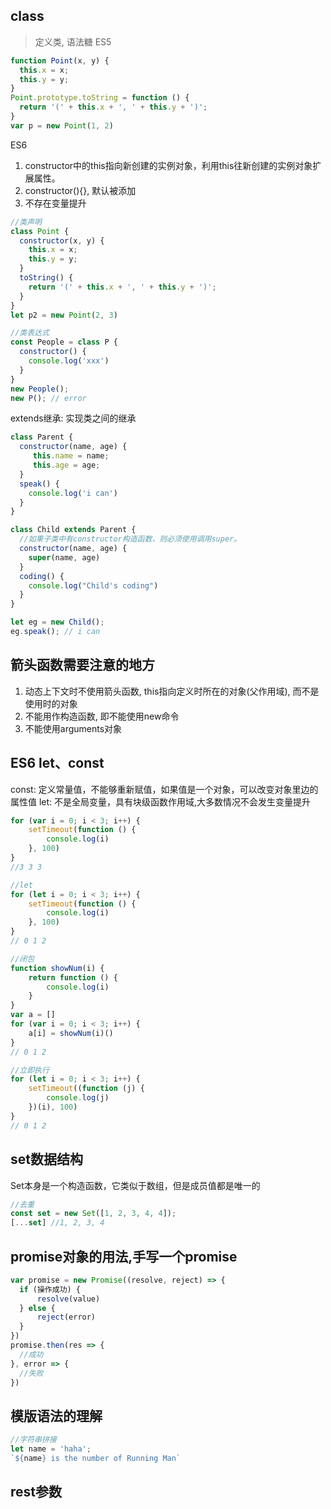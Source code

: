 ## class
> 定义类, 语法糖
ES5
```js
function Point(x, y) {
  this.x = x;
  this.y = y;
}
Point.prototype.toString = function () {
  return '(' + this.x + ', ' + this.y + ')';
}
var p = new Point(1, 2)
```
ES6
1. constructor中的this指向新创建的实例对象，利用this往新创建的实例对象扩展属性。
2. constructor(){}, 默认被添加
3. 不存在变量提升
```js
//类声明
class Point {
  constructor(x, y) {
    this.x = x;
    this.y = y;
  }
  toString() {
    return '(' + this.x + ', ' + this.y + ')';
  }
}
let p2 = new Point(2, 3)

//类表达式
const People = class P {
  constructor() {
    console.log('xxx')
  }
}
new People();
new P(); // error
```
extends继承: 实现类之间的继承
```js
class Parent {
  constructor(name, age) {
     this.name = name;
     this.age = age;
  }
  speak() {
    console.log('i can')
  }
}

class Child extends Parent {
  //如果子类中有constructor构造函数，则必须使用调用super。
  constructor(name, age) {
    super(name, age)
  }
  coding() {
    console.log("Child's coding")
  }
}

let eg = new Child();
eg.speak(); // i can
```

## 箭头函数需要注意的地方
1. 动态上下文时不使用箭头函数, this指向定义时所在的对象(父作用域), 而不是使用时的对象
2. 不能用作构造函数, 即不能使用new命令
3. 不能使用arguments对象

## ES6 let、const
const: 定义常量值，不能够重新赋值，如果值是一个对象，可以改变对象里边的属性值
let: 不是全局变量，具有块级函数作用域,大多数情况不会发生变量提升
```js
for (var i = 0; i < 3; i++) {
    setTimeout(function () {
        console.log(i)
    }, 100)
}
//3 3 3

//let 
for (let i = 0; i < 3; i++) {
    setTimeout(function () {
        console.log(i)
    }, 100)
}
// 0 1 2 

//闭包
function showNum(i) {
    return function () {
        console.log(i)
    }
}
var a = []
for (var i = 0; i < 3; i++) {
    a[i] = showNum(i)()
}
// 0 1 2 

//立即执行
for (let i = 0; i < 3; i++) {
    setTimeout((function (j) {
        console.log(j)
    })(i), 100)
}
// 0 1 2 
```

## set数据结构
Set本身是一个构造函数，它类似于数组，但是成员值都是唯一的
```js
//去重
const set = new Set([1, 2, 3, 4, 4]);
[...set] //1, 2, 3, 4
```

## promise对象的用法,手写一个promise
```js
var promise = new Promise((resolve, reject) => {
  if (操作成功) {
      resolve(value)
  } else {
      reject(error)
  }
})
promise.then(res => {
  //成功
}, error => {
  //失败
})
```

## 模版语法的理解
```js
//字符串拼接
let name = 'haha';
`${name} is the number of Running Man`
```

## rest参数
